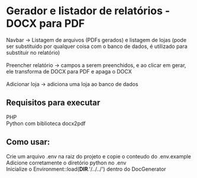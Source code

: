 # Gerador e listador de relatórios - DOCX para PDF

Navbar -> Listagem de arquivos (PDFs gerados) e listagem de lojas (pode ser substituido por qualquer coisa com o banco de dados, é utilizado para substituir no relatório) <br><br>
Preencher relatório -> campos a serem preenchidos, e ao clicar em gerar, ele transforma de DOCX para PDF e apaga o DOCX <br><br>
Adicionar loja -> adiciona uma loja ao banco de dados

## Requisitos para executar

PHP <br>
Python com biblioteca docx2pdf

## Como usar:

Crie um arquivo .env na raiz do projeto e copie o conteudo do .env.example<br>
Adicione corretamente o diretório python no .env <br>
Inicialize o Environment::load(__DIR__.'/../../') dentro do DocGenerator<br>
